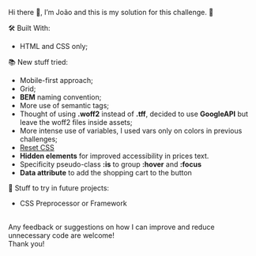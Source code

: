 Hi there 👋, I’m João and this is my solution for this challenge. 🚀

🛠️ Built With:

- HTML and CSS only;

📚 New stuff tried:

- Mobile-first approach;
- Grid;
- **BEM** naming convention;
- More use of semantic tags;
- Thought of using **.woff2** instead of **.tff**, decided to use **GoogleAPI** but leave the woff2 files inside assets;
- More intense use of variables, I used vars only on colors in previous challenges;
- [Reset CSS](https://www.joshwcomeau.com/css/custom-css-reset/)
- **Hidden elements** for improved accessibility in prices text.
- Specificity pseudo-class **:is** to group **:hover** and **:focus**
- **Data attribute** to add the shopping cart to the button

🎯 Stuff to try in future projects:
- CSS Preprocessor or Framework

<br>
Any feedback or suggestions on how I can improve and reduce unnecessary code are welcome!

<br>
Thank you!
